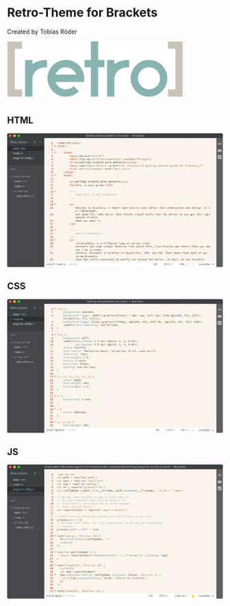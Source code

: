 Retro-Theme for Brackets
========================

Created by Tobias Röder
<p>
  <img width="411.24999999999" height="130" src="https://github.com/tobiasroeder/Retro-Theme/blob/master/imgs/logo.png">
</p>

#

## HTML
![HTML Screenshot](https://github.com/tobiasroeder/Retro-Theme/blob/master/imgs/html.png)

## CSS
![CSS Screenshot](https://github.com/tobiasroeder/Retro-Theme/blob/master/imgs/css.png)

## JS
![JS Screenshot](https://github.com/tobiasroeder/Retro-Theme/blob/master/imgs/js.png)
